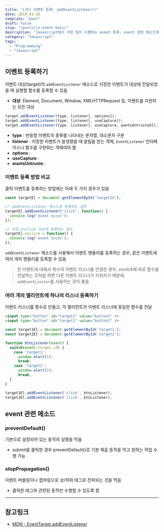 ```yaml
---
title: "[JS] 이벤트 등록: addEventListener()"
date: 2019-03-26
template: "post"
draft: false
slug: "/posts/js-event-basic"
description: "Javascript에서 가장 많이 수행하는 event 등록, event 관련 메소드에 대해 정리한 글입니다."
category: "Javascript"
tags:
  - "Programming"
  - "Javascript"
---
```


## 이벤트 등록하기
이벤트 대상(target)의 `addEventListener` 메소드로 지정한 이벤트가 대상에 전달되었을 때 실행할 함수를 등록할 수 있음
* **대상**: Element, Document, Window, XMLHTTPRequest 등, 이벤트를 지원하는 모든 대상

```javascript
target.addEventListener(type, listener[, options]);
target.addEventListener(type, listener[, useCapture]);
target.addEventListener(type, listener[, useCapture, wantsUntrusted]);
```

* **type** : 반응할 이벤트의 종류를 나타내는 문자열, 대소문자 구분
* **listener** : 지정한 이벤트가 발생했을 때 알림을 받는 객체, `EventListener` 인터페이스나 함수를 구현하는 객체여야 함
* **options** :
* **useCapture** :
* **wantsUntruste** : 

### 이벤트 등록 방법 비교

클릭 이벤트를 등록하는 방법에는 아래 두 가지 경우가 있음 

```js
const targetEl = document.getElementById('targetId');

// addEventListener 메소드로 등록하는 경우
targetEl.addEventListener('click', function() {
  console.log('event occur');
});

// 직접 onclick 속성에 등록하는 경우
targetEl.onclick = function() {
  console.log('event occur');
});
```

`addEventListener` 메소드를 사용해서 이벤트 핸들러를 등록하는 경우, 같은 이벤트에 여러 개의 핸들러를 등록할 수 있음

> 한 이벤트에 대해서 복수의 이벤트 리스너를 연결한 경우, onclick에 바로 함수를 전달하는 것처럼 하면 다른 이벤트 리스너가 지워지기 때문에, `addEventLinster`를 사용하는 것이 좋음

### 여러 개의 엘리먼트에 하나의 리스너 등록하기
이벤트 리스너를 함수로 만들고, 각 엘리먼트의 이벤트 리스너에 동일한 함수를 전달

```html
<input type="button" id="target1" value="button1" />
<input type="button" id="target2" value="button2" />
```
```js
const target1El = document.getElementById('target1');
const target2El = document.getElementById('target2');

function btnListener(event) {
  switch(event.target.id) {
    case 'target1':
      window.alert(1);
      break;
    case 'target2':
      window.alert(2);
      break;
  }
}

target1El.addEventListener('click', btnListener);
target2El.addEventListener('click', btnListener);
```

## event 관련 메소드
### preventDefault()
기본으로 설정되어 있는 동작의 실행을 막음
* submit을 클릭한 경우 preventDefault()로 기본 제출 동작을 막고 원하는 작업 수행 가능

### stopPropagation()
이벤트 버블링이나 캡쳐링으로 상/하위 태그로 전파되는 것을 막음
* 클릭한 태그와 관련된 동작만 수행할 수 있도록 함

***
## 참고링크
* [MDN - EventTarget.addEventListener](https://developer.mozilla.org/ko/docs/Web/API/EventTarget/addEventListener)
